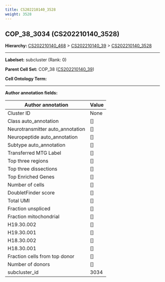 ```yaml
---
title: CS202210140_3528
weight: 3528
---
```

## COP_38_3034 (CS202210140_3528)
<b>Hierarchy: </b>
[CS202210140_468](cell_sets/CS202210140_468.md) >
[CS202210140_39](cell_sets/CS202210140_39.md) >
[CS202210140_3528](cell_sets/CS202210140_3528.md)

---


**Labelset:** subcluster (Rank: 0)

**Parent Cell Set:** COP_38 ([CS202210140_39](cell_sets/CS202210140_39.md))



**Cell Ontology Term:** 

[MARKER GENES.]: #


---

[TRANSFERRED ANNOTATIONS.]: #


[AUTHOR ANNOTATION FIELDS.]: #


**Author annotation fields:**

| Author annotation | Value |
|-------------------|-------|
|Cluster ID|None|
|Class auto_annotation|[]|
|Neurotransmitter auto_annotation|[]|
|Neuropeptide auto_annotation|[]|
|Subtype auto_annotation|[]|
|Transferred MTG Label|[]|
|Top three regions|[]|
|Top three dissections|[]|
|Top Enriched Genes|[]|
|Number of cells|[]|
|DoubletFinder score|[]|
|Total UMI|[]|
|Fraction unspliced|[]|
|Fraction mitochondrial|[]|
|H19.30.002|[]|
|H19.30.001|[]|
|H18.30.002|[]|
|H18.30.001|[]|
|Fraction cells from top donor|[]|
|Number of donors|[]|
|subcluster_id|3034|
